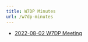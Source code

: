 ```yaml
---
title: W7DP Minutes
url: /w7dp-minutes
---
```


* [2022-08-02 W7DP Meeting](/documents/minutes/W7DP%20Minutes%202022-08-02.pdf)
